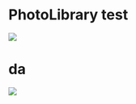 # PhotoLibrary test
![](https://github.com/LB157/PhotoLibrary.git/llbb.png)
# da
![](https://github.com/LB157/PhotoLibrary.git@main/1.png)
